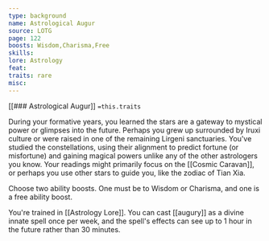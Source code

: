 ```yaml
---
type: background
name: Astrological Augur 
source: LOTG
page: 122
boosts: Wisdom,Charisma,Free
skills: 
lore: Astrology
feat: 
traits: rare
misc: 
---
```


[[### Astrological Augur]]
`=this.traits`


During your formative years, you learned the stars are a gateway to mystical power or glimpses into the future. Perhaps you grew up surrounded by Iruxi culture or were raised in one of the remaining Lirgeni sanctuaries. You've studied the constellations, using their alignment to predict fortune (or misfortune) and gaining magical powers unlike any of the other astrologers you know. Your readings might primarily focus on the [[Cosmic Caravan]], or perhaps you use other stars to guide you, like the zodiac of Tian Xia.

Choose two ability boosts. One must be to Wisdom or Charisma, and one is a free ability boost.

You're trained in [[Astrology Lore]]. You can cast [[augury]] as a divine innate spell once per week, and the spell's effects can see up to 1 hour in the future rather than 30 minutes.

